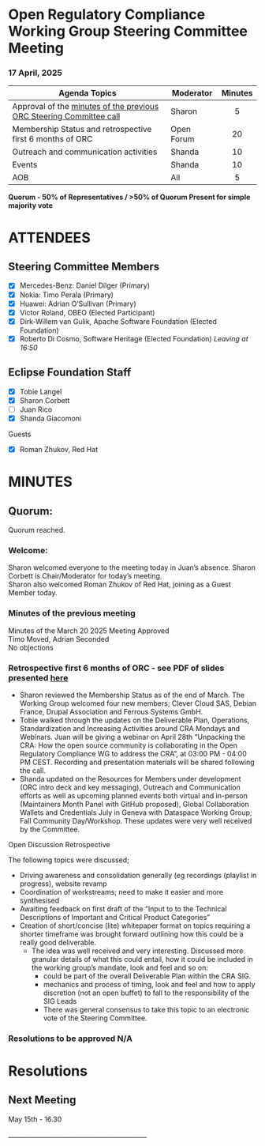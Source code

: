 # **Open Regulatory Compliance Working Group** Steering Committee Meeting

###  17 April, 2025 

| Agenda Topics | Moderator | Minutes |
| ----- | ----- | :---: |
| Approval of the [minutes of the previous ORC Steering Committee call](https://docs.google.com/document/d/1VArOcrNIl6znc_D_RCh8RkSaWdBvElJt9XdMchzPS3I/edit?tab=t.0#heading=h.gxn7522l60z2) | Sharon | 5 |
| Membership Status and retrospective first 6 months of ORC | Open Forum | 20 |
| Outreach and communication activities | Shanda | 10 |
| Events | Shanda | 10 |
| AOB | All | 5 |

**Quorum \- 50% of Representatives / \>50% of Quorum Present for simple majority vote**  
 

# ATTENDEES

## Steering Committee Members

- [x] Mercedes-Benz:  Daniel Dilger (Primary)  
- [x] Nokia: Timo Perala (Primary)  
- [x] Huawei: Adrian O’Sullivan (Primary)  
- [x] Victor Roland, OBEO (Elected Participant)  
- [x] Dirk-Willem van Gulik, Apache Software Foundation (Elected Foundation)  
- [x] Roberto Di Cosmo, Software Heritage (Elected Foundation) *Leaving at 16:50*

## Eclipse Foundation Staff

- [x] Tobie Langel  
- [x] Sharon Corbett  
- [ ] Juan Rico  
- [x] Shanda Giacomoni

Guests

- [x] Roman Zhukov, Red Hat

# MINUTES

## Quorum: 

Quorum reached.

### Welcome:

Sharon welcomed everyone to the meeting today in Juan’s absence.  Sharon Corbett is Chair/Moderator for today’s meeting.  
Sharon also welcomed Roman Zhukov of Red Hat, joining as a Guest Member today.

### Minutes of the previous meeting

Minutes of the March 20 2025 Meeting Approved  
Timo Moved, Adrian Seconded  
No objections 

### Retrospective first 6 months of ORC \- see PDF of slides presented [here](https://drive.google.com/file/d/1J168QhREmJiAmMteskyjl4STNpW8OXY8/view?usp=sharing)

* Sharon reviewed the Membership Status as of the end of March.  The Working Group welcomed four new members; Clever Cloud SAS, Debian France, Drupal Association and Ferrous Systems GmbH.  
* Tobie walked through the updates on the Deliverable Plan, Operations, Standardization and Increasing Activities around CRA Mondays and Webinars.  Juan will be giving a webinar on April 28th “Unpacking the CRA: How the open source community is collaborating in the Open Regulatory Compliance WG to address the CRA”, at 03:00 PM \- 04:00 PM CEST.  Recording and presentation materials will be shared following the call.  
* Shanda updated on the Resources for Members under development (ORC intro deck and key messaging),  Outreach and Communication efforts as well as upcoming planned events both virtual and in-person (Maintainers Month Panel with GitHub proposed), Global Collaboration Wallets and Credentials July in Geneva with Dataspace Working Group; Fall Community Day/Workshop.  These updates were very well received by the Committee.

Open Discussion Retrospective

The following topics were discussed; 

* Driving awareness and consolidation generally (eg recordings (playlist in progress), website revamp  
* Coordination of workstreams; need to make it easier and more synthesised  
* Awaiting feedback on first draft of the “Input to to the Technical Descriptions of Important and Critical Product Categories”  
* Creation of short/concise (lite) whitepaper format on topics requiring a shorter timeframe was brought forward outlining how this could be a really good deliverable.   
  * The idea was well received and very interesting.  Discussed more granular details of what this could entail, how it could be included in the working group’s mandate, look and feel and so on:   
    * could be part of the overall Deliverable Plan within the CRA SIG.    
    * mechanics and process of timing, look and feel and how to apply discretion (not an open buffet) to fall to the responsibility of the SIG Leads  
    *  There was general consensus to take this topic to an electronic vote of the Steering Committee.

### Resolutions to be approved  N/A

# Resolutions

## Next Meeting

May 15th \- 16.30

\_\_\_\_\_\_\_\_\_\_\_\_\_\_\_\_\_\_\_\_\_\_\_\_\_\_\_\_\_\_\_\_\_\_\_\_\_\_\_\_\_\_\_\_

